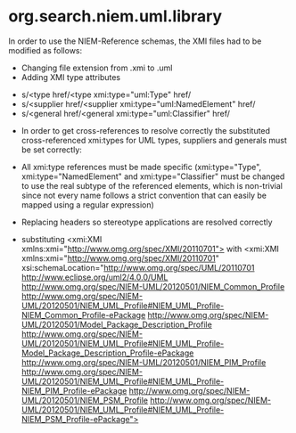 org.search.niem.uml.library
========================================================================

In order to use the NIEM-Reference schemas, the XMI files had to be modified as follows:
* Changing file extension from .xmi to .uml
* Adding XMI type attributes
 - s/<type href/<type xmi:type="uml:Type" href/
 - s/<supplier href/<supplier xmi:type="uml:NamedElement" href/
 - s/<general href/<general xmi:type="uml:Classifier" href/
* In order to get cross-references to resolve correctly the substituted cross-referenced xmi:types for UML types, suppliers and generals must be set correctly:
 - All xmi:type references must be made specific (xmi:type="Type", xmi:type="NamedElement" and xmi:type="Classifier" must be changed to use the real subtype of the referenced elements, which is non-trivial since not every name follows a strict convention that can easily be mapped using a regular expression)
* Replacing headers so stereotype applications are resolved correctly
 - substituting <xmi:XMI xmlns:xmi="http://www.omg.org/spec/XMI/20110701"> with <xmi:XMI xmlns:xmi="http://www.omg.org/spec/XMI/20110701" xsi:schemaLocation="http://www.omg.org/spec/UML/20110701 http://www.eclipse.org/uml2/4.0.0/UML http://www.omg.org/spec/NIEM-UML/20120501/NIEM_Common_Profile http://www.omg.org/spec/NIEM-UML/20120501/NIEM_UML_Profile#NIEM_UML_Profile-NIEM_Common_Profile-ePackage http://www.omg.org/spec/NIEM-UML/20120501/Model_Package_Description_Profile http://www.omg.org/spec/NIEM-UML/20120501/NIEM_UML_Profile#NIEM_UML_Profile-Model_Package_Description_Profile-ePackage http://www.omg.org/spec/NIEM-UML/20120501/NIEM_PIM_Profile http://www.omg.org/spec/NIEM-UML/20120501/NIEM_UML_Profile#NIEM_UML_Profile-NIEM_PIM_Profile-ePackage http://www.omg.org/spec/NIEM-UML/20120501/NIEM_PSM_Profile http://www.omg.org/spec/NIEM-UML/20120501/NIEM_UML_Profile#NIEM_UML_Profile-NIEM_PSM_Profile-ePackage">

